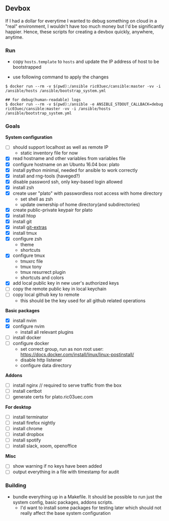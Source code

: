 ## Devbox

If I had a dollar for everytime I wanted to debug something on cloud in
a "real" environment, I wouldn't have too much money but I'd be significantly
happier.
Hence, these scripts for creating a devbox quickly, anywhere, anytime.

### Run
- copy `hosts.template` to `hosts` and update the IP address of host to be
  bootstrapped

- use following command to apply the changes

```
$ docker run --rm -v $(pwd):/ansible ric03uec/cansible:master -vv -i /ansible/hosts /ansible/bootstrap_system.yml
```

```
## for debug(human-readable) logs
$ docker run --rm -v $(pwd):/ansible -e ANSIBLE_STDOUT_CALLBACK=debug ric03uec/cansible:master -vv -i /ansible/hosts /ansible/bootstrap_system.yml
```

### Goals

**System configuration**

- [ ] should support localhost as well as remote IP
    - static inventory file for now
- [x] read hostname and other variables from variables file
- [x] configure hostname on an Ubuntu 16.04 box: plato
- [x] install python minimal, needed for ansible to work correctly
- [x] install and rng-tools (haveged?)
- [x] disable password ssh, only key-based login allowed
- [x] install zsh
- [x] create user "plato" with passwordless root access with home directory
    - set shell as zsh
    - update ownership of home directory(and subdirectories)
- [x] create public-private keypair for plato
- [x] install htop
- [x] install git
- [x] install [git-extras](https://github.com/tj/git-extras/blob/master/Installation.md)
- [x] install tmux
- [x] configure zsh
    - theme
    - shortcuts
- [x] configure tmux
    - tmuxrc file
    - tmux tony
    - tmux resurrect plugin
    - shortcuts and colors
- [x] add local public key in new user's authorized keys
- [  ] copy the remote public key in local keychain
- [  ] copy local github key to remote
    - this should be the key used for all github related operations

**Basic packages**
- [x] install nvim
- [x] configure nvim
    - install all relevant plugins
- [  ] install docker
- [  ] configure docker
    - set correct group, run as non root user: https://docs.docker.com/install/linux/linux-postinstall/
    - disable http listener
    - configure data directory

**Addons**
- [  ] install nginx // required to serve traffic from the box
- [  ] install certbot
- [  ] generate certs for plato.ric03uec.com

**For desktop**
- [  ] install terminator
- [  ] install firefox nightly
- [  ] install chrome
- [  ] install dropbox
- [  ] install spotify
- [  ] install slack, xoom, openoffice

**Misc**
- [  ] show warning if no keys have been added
- [  ] output everything in a file with timestamp for audit

### Building
- bundle everything up in a Makefile. It should be possible to run just the
  system config, basic packages, addons scripts.
    - I'd want to install some packages for testing later which should not
      really affect the base system configuration
